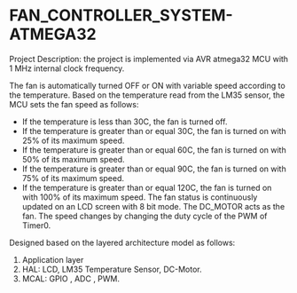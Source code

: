 # FAN_CONTROLLER_SYSTEM-ATMEGA32

Project Description:
the project is implemented via AVR atmega32 MCU with 1 MHz internal clock frequency.

The fan is automatically turned OFF or ON with variable speed according to the temperature.
Based on the temperature read from the LM35 sensor, the MCU sets the fan speed as follows:

- If the temperature is less than 30C, the fan is turned off.
- If the temperature is greater than or equal 30C, the fan is turned on with 25% of its maximum speed.
- If the temperature is greater than or equal 60C, the fan is turned on with 50% of its maximum speed.
- If the temperature is greater than or equal 90C, the fan is turned on with 75% of its maximum speed.
- If the temperature is greater than or equal 120C, the fan is turned on with 100% of its maximum speed.
The fan status is continuously updated on an LCD screen with 8 bit mode.
The DC_MOTOR acts as the fan.
The speed changes by changing the duty cycle of the PWM of Timer0.

Designed based on the layered architecture model as follows:
1. Application layer
2. HAL: LCD, LM35 Temperature Sensor, DC-Motor.
3. MCAL: GPIO , ADC , PWM.
